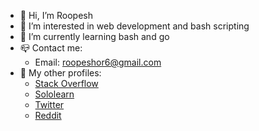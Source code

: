 - 👋 Hi, I’m Roopesh
- 👀 I’m interested in web development and bash scripting
- 🌱 I’m currently learning bash and go
- 📪 Contact me:
  - Email: roopeshor6@gmail.com
- 👤 My other profiles:
  - [Stack Overflow](https://stackoverflow.com/users/13265356/roopesh)
  - [Sololearn](https://www.sololearn.com/Profile/11386139)
  - [Twitter](https://twitter.com/roopeshor)
  - [Reddit](https://www.reddit.com/u/Roopeshor)
